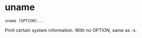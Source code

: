 # uname


```
uname [OPTION]...
```

Print certain system information. 
With no OPTION, same as -s.
